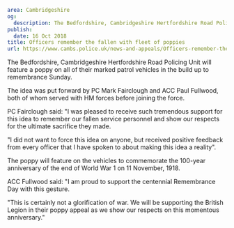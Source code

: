 ```yaml
area: Cambridgeshire
og:
  description: The Bedfordshire, Cambridgeshire Hertfordshire Road Policing Unit will feature a poppy on all of their marked patrol vehicles in the build up to remembrance Sunday.
publish:
  date: 16 Oct 2018
title: Officers remember the fallen with fleet of poppies
url: https://www.cambs.police.uk/news-and-appeals/Officers-remember-the-fallen-with-poppy
```

The Bedfordshire, Cambridgeshire Hertfordshire Road Policing Unit will feature a poppy on all of their marked patrol vehicles in the build up to remembrance Sunday.

The idea was put forward by PC Mark Fairclough and ACC Paul Fullwood, both of whom served with HM forces before joining the force.

PC Fairclough said: "I was pleased to receive such tremendous support for this idea to remember our fallen service personnel and show our respects for the ultimate sacrifice they made.

"I did not want to force this idea on anyone, but received positive feedback from every officer that I have spoken to about making this idea a reality".

The poppy will feature on the vehicles to commemorate the 100-year anniversary of the end of World War 1 on 11 November, 1918.

ACC Fullwood said: "I am proud to support the centennial Remembrance Day with this gesture.

"This is certainly not a glorification of war. We will be supporting the British Legion in their poppy appeal as we show our respects on this momentous anniversary."

